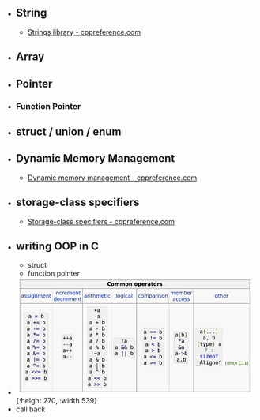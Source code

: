 - ## String
	- [Strings library - cppreference.com](https://en.cppreference.com/w/c/string)
- ## Array
- ## Pointer
- ### Function Pointer
- ## struct  / union / enum
- ## Dynamic Memory Management
	- [Dynamic memory management - cppreference.com](https://en.cppreference.com/w/c/memory)
- ## storage-class specifiers
	- [Storage-class specifiers - cppreference.com](https://en.cppreference.com/w/c/language/storage_duration)
- ## writing OOP in C
	- struct
	- function pointer
- ![image.png](../assets/image_1667227700073_0.png){:height 270, :width 539}
- call back